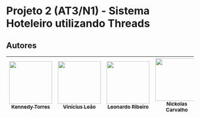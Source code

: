 # Projeto 2 (AT3/N1) - Sistema Hoteleiro utilizando Threads

## Autores

| [<img src="https://avatars.githubusercontent.com/u/128331199?v=4" width=115><br><sub>Kennedy Torres</sub>](https://github.com/Kennedy-Torres) |[<img src="https://avatars.githubusercontent.com/u/111468790?v=4" width=115><br><sub>Vinícius Leão</sub>](https://github.com/Viniciusleao99) |[<img src="https://avatars.githubusercontent.com/u/111469440?v=4" width=115><br><sub>Leonardo Ribeiro</sub>](https://github.com/Leoribeiro61) |[<img src="https://avatars.githubusercontent.com/u/158603640?v=4" width=115><br><sub>Nickolas Carvalho</sub>](https://github.com/Nickolaaas) |[<img src="https://avatars.githubusercontent.com/u/98848966?v=4" width=115><br><sub>Bruno Alves</sub>](https://github.com/motherlode777) |
| :---: | :---: | :---: | :---: | :---: |
